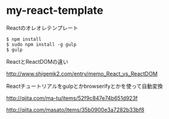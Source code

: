 # my-react-template

Reactのオレオレテンプレート

```
$ npm install
$ sudo npm install -g gulp
$ gulp
```

ReactとReactDOMの違い

http://www.shigemk2.com/entry/memo_React_vs_ReactDOM

Reactチュートリアルをgulpとかbrowserifyとかを使って自動変換

http://qiita.com/ma-tu/items/52f9c847e74b651d923f

http://qiita.com/masato/items/35b0900e3a7282b33bf8
